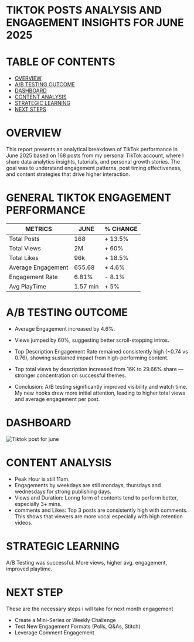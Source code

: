 # TIKTOK POSTS ANALYSIS AND ENGAGEMENT INSIGHTS FOR JUNE 2025

# TABLE OF CONTENTS
- [OVERVIEW](#overview)
- [A/B TESTING OUTCOME](a/b-testing-outcome)
- [DASHBOARD](#dashboard)
- [CONTENT ANALYSIS](#content-analysis)
- [STRATEGIC LEARNING](#strategic-learning)
- [NEXT STEPS](#next-steps)

# OVERVIEW
This report presents an analytical breakdown of TikTok performance in June 2025 based on 168 posts from my personal TikTok account, where I share data analytics insights, tutorials, and personal growth stories. The goal was to understand engagement patterns, post timing effectiveness, and content strategies that drive higher interaction.

# GENERAL TIKTOK ENGAGEMENT PERFORMANCE
METRICS | JUNE | % CHANGE
------- | ---- | --------
Total Posts | 168 | + 13.5%
Total Views | 2M | + 60%
Total Likes | 96k | + 18.5%
Average Engagement | 655.68 | + 4.6%
Engagement Rate | 6.81% | - 8.1%
Avg PlayTime | 1.57 min | + 5%

# A/B TESTING OUTCOME
* Average Engagement increased by 4.6%.
* Views jumped by 60%, suggesting better scroll-stopping intros.
* Top Description Engagement Rate remained consistently high (~0.74 vs 0.76), showing sustained impact from high-performing content.
* Top total views by description increased from 16K to 29.66% share — stronger concentration on successful themes.

* Conclusion: A/B testing significantly improved visibility and watch time. My new hooks drew more initial attention, leading to higher total views and average engagement per post.

# DASHBOARD
![Tiktok post for june](https://github.com/user-attachments/assets/724cea55-5c02-4ee1-81b2-0bf2b6842b94)

# CONTENT ANALYSIS
* Peak Hour is still 11am.
* Engagements by weekdays are still mondays, thursdays and wednesdays for strong publishing days.
* Views and Duration: Lonng form of contents tend to perform better, especially 3+ mins.
* comments and Likes: Top 3 posts are consistently high with comments. This shows that viewers are more vocal especially with high retention videos.

# STRATEGIC LEARNING
A/B Testing was successful. More views, higher avg. engagement, improved playtime.

# NEXT STEP
These are the necessary steps i will take for next month engagement
* Create a Mini-Series or Weekly Challenge
* Test New Engagement Formats (Polls, Q&As, Stitch)
* Leverage Comment Engagement
